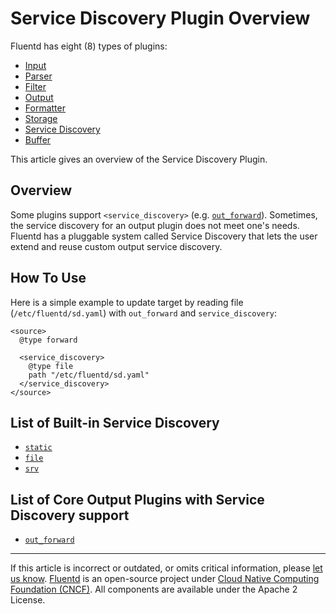 # Service Discovery Plugin Overview

Fluentd has eight (8) types of plugins:

-   [Input](/plugins/input/README.md)
-   [Parser](/plugins/parser/README.md)
-   [Filter](/plugins/filter/README.md)
-   [Output](/plugins/output/README.md)
-   [Formatter](/plugins/formatter/README.md)
-   [Storage](/plugins/storage/README.md)
-   [Service Discovery](/plugins/service_discovery/README.md)
-   [Buffer](/plugins/buffer/README.md)

This article gives an overview of the Service Discovery Plugin.


## Overview

Some plugins support `<service_discovery>` (e.g.
[`out_forward`](/plugins/output/forward.md)). Sometimes, the service discovery
for an output plugin does not meet one's needs. Fluentd has a pluggable system
called Service Discovery that lets the user extend and reuse custom output
service discovery.


## How To Use

Here is a simple example to update target by reading file
(`/etc/fluentd/sd.yaml`) with `out_forward` and `service_discovery`:

```text
<source>
  @type forward

  <service_discovery>
    @type file
    path "/etc/fluentd/sd.yaml"
  </service_discovery>
</source>
```


## List of Built-in Service Discovery

-   [`static`](/plugins/service_discovery/static.md)
-   [`file`](/plugins/service_discovery/file.md)
-   [`srv`](/plugins/service_discovery/srv.md)

## List of Core Output Plugins with Service Discovery support

-   [`out_forward`](/plugins/output/forward.md)


------------------------------------------------------------------------

If this article is incorrect or outdated, or omits critical information, please
[let us know](https://github.com/fluent/fluentd-docs-gitbook/issues?state=open).
[Fluentd](http://www.fluentd.org/) is an open-source project under [Cloud Native
Computing Foundation (CNCF)](https://cncf.io/). All components are available
under the Apache 2 License.
